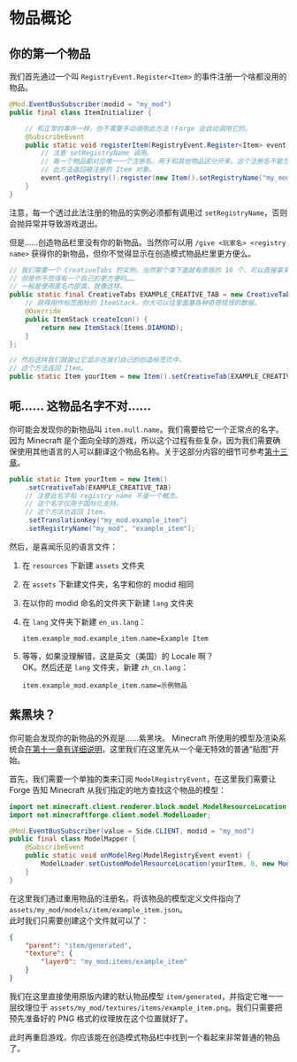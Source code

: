 # 物品概论

## 你的第一个物品

我们首先通过一个叫 `RegistryEvent.Register<Item>` 的事件注册一个啥都没用的物品。

```java
@Mod.EventBusSubscriber(modid = "my_mod")
public final class ItemInitializer {

    // 和正常的事件一样，你不需要手动调用此方法！Forge 会自动调用它的。
    @SubscribeEvent
    public static void registerItem(RegistryEvent.Register<Item> event) {
        // 注意 setRegistryName 调用。
        // 每一个物品都对应唯一一个注册名，用于和其他物品区分开来。这个注册名不能含有大写字母。
        // 此方法返回被注册的 Item 对象。
        event.getRegistry().register(new Item().setRegistryName("my_mod:example_item"));
    }
}
```

注意，每一个透过此法注册的物品的实例必须都有调用过 `setRegistryName`，否则会抛异常并导致游戏退出。

但是……创造物品栏里没有你的新物品。当然你可以用 `/give <玩家名> <registry name>` 获得你的新物品，但你不觉得显示在创造模式物品栏里更方便么。

```java
// 我们需要一个 CreativeTabs 的实例，当然那个类下面就有原版的 10 个，可以直接拿来用，
// 但是你不觉得有一个自己的更方便吗……
// 一般是使用匿名内部类，就像这样。
public static final CreativeTabs EXAMPLE_CREATIVE_TAB = new CreativeTabs("example_tab") {
    // 获得用作标签图标的 ItemStack。你大可以往里面塞各种奇奇怪怪的数据。
    @Override
    public ItemStack createIcon() {
        return new ItemStack(Items.DIAMOND);
    }
};

// 然后这样我们就能让它显示在我们自己的创造标签页中。
// 这个方法返回 Item。
public static Item yourItem = new Item().setCreativeTab(EXAMPLE_CREATIVE_TAB);
```

## 呃…… 这物品名字不对……

你可能会发现你的新物品叫 `item.null.name`。我们需要给它一个正常点的名字。
因为 Minecraft 是个面向全球的游戏，所以这个过程有些复杂，因为我们需要确保使用其他语言的人可以翻译这个物品名称。关于这部分内容的细节可参考[第十三章](../chapter-13/index.md)。

```java
public static Item yourItem = new Item()
    .setCreativeTab(EXAMPLE_CREATIVE_TAB)
    // 注意此名字和 registry name 不是一个概念。
    // 这个名字仅用于国际化支持。
    // 这个方法也返回 Item。
    .setTranslationKey("my_mod.example_item")
    .setRegistryName("my_mod", "example_item");
```

然后，是喜闻乐见的语言文件：

 1. 在 `resources` 下新建 `assets` 文件夹
 2. 在 `assets` 下新建文件夹，名字和你的 modid 相同
 3. 在以你的 modid 命名的文件夹下新建 `lang` 文件夹
 4. 在 `lang` 文件夹下新建 `en_us.lang`：

    ```
    item.example_mod.example_item.name=Example Item
    ```

 5. 等等，如果没理解错，这是英文（美国）的 Locale 啊？  
    OK。然后还是 `lang` 文件夹，新建 `zh_cn.lang`：  

    ```
    item.example_mod.example_item.name=示例物品
    ```

## 紫黑块？

你可能会发现你的新物品的外观是……紫黑块。<!-- MISSING MODEL IS THE BEST MODEL -->
Minecraft 所使用的模型及渲染系统会[在第十一章有详细说明](../chapter-11/index.md)，这里我们在这里先从一个毫无特效的普通“贴图”开始。

首先，我们需要一个单独的类来订阅 `ModelRegistryEvent`，在这里我们需要让 Forge 告知 Minecraft 从我们指定的地方查找这个物品的模型：

```java
import net.minecraft.client.renderer.block.model.ModelResourceLocation;
import net.minecraftforge.client.model.ModelLoader;

@Mod.EventBusSubscriber(value = Side.CLIENT, modid = "my_mod")
public final class ModelMapper {
    @SubscribeEvent
    public static void onModelReg(ModelRegistryEvent event) {
        ModelLoader.setCustomModelResourceLocation(yourItem, 0, new ModelResourceLocation(yourItem.getRegistryName(), "inventory"));
    }
}
```

在这里我们通过重用物品的注册名，将该物品的模型定义文件指向了 `assets/my_mod/models/item/example_item.json`。  
此时我们只需要创建这个文件就可以了：

```json
{
    "parent": "item/generated",
    "texture": {
        "layer0": "my_mod:items/example_item"
    }
}
```

我们在这里直接使用原版内建的默认物品模型 `item/generated`，并指定它唯一一层纹理位于 `assets/my_mod/textures/items/example_item.png`。我们只需要把预先准备好的 PNG 格式的纹理放在这个位置就好了。

此时再重启游戏，你应该能在创造模式物品栏中找到一个看起来非常普通的物品了。
